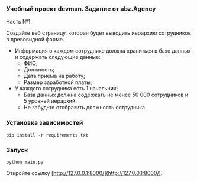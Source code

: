 ### Учебный проект devman. Задание от abz.Agency

Часть №1.

Создайте веб страницу, которая будет выводить иерархию сотрудников в
древовидной форме.

- Информация о каждом сотруднике должна храниться в базе данных и содержать следующие данные:
  - ФИО;
  - Должность;
  - Дата приема на работу;
  - Размер заработной платы;
- У каждого сотрудника есть 1 начальник;
  - База данных должна содержать не менее 50 000 сотрудников и 5 уровней
  иерархий.
  - Не забудьте отобразить должность сотрудника.

### Установка зависимостей
```
pip install -r requirements.txt
```

### Запуск
```
python main.py
```
Откройте ссылку [http://127.0.0.1:8000/](http://127.0.0.1:8000/). 